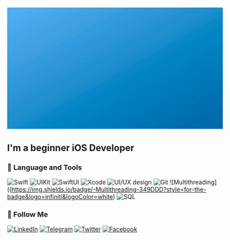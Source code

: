 [![Header](https://github.com/mustafos/mustafos/blob/master/assets/header.gif)](https://mustafos.github.io)

## I'm a beginner iOS Developer

### 🧠 Language and Tools
![Swift](https://img.shields.io/badge/-Swift-349DDD?style=for-the-badge&logo=swift&logoColor=white)
![UIKit](https://img.shields.io/badge/-UIKit-349DDD?style=for-the-badge&logo=uikit&logoColor=white)
![SwiftUI](https://img.shields.io/badge/-SwiftUI-349DDD?style=for-the-badge&logo=swift&logoColor=white)
![Xcode](https://img.shields.io/badge/-Xcode-349DDD?style=for-the-badge&logo=xcode&logoColor=white)
![UI/UX design](https://img.shields.io/badge/-Figma-349DDD?style=for-the-badge&logo=figma&logoColor=white)
![Git](https://img.shields.io/badge/-Git-349DDD?style=for-the-badge&logo=git&logoColor=white)
![Multithreading]((https://img.shields.io/badge/-Multithreading-349DDD?style=for-the-badge&logo=infiniti&logoColor=white)
![SQL](https://img.shields.io/badge/-SQL-349DDD?style=for-the-badge&logo=sqlite&logoColor=white)

### 🔎 Follow Me 
[![LinkedIn](https://img.shields.io/badge/-LinkedIn-349DDD?style=flat&logo=linkedin&logoColor=white)](https://www.linkedin.com/in/mustafa-bekirov/?locale=en_US)
[![Telegram](https://img.shields.io/badge/-Telegram-349DDD?style=flat&logo=telegram&logoColor=white)](https://t.me/mustafosID)
[![Twitter](https://img.shields.io/badge/-Twitter-349DDD?style=flat&logo=twitter&logoColor=white)](urlSocial)
[![Facebook](https://img.shields.io/badge/-Facebook-349DDD?style=flat&logo=Facebook&logoColor=white)](urlSocial)

